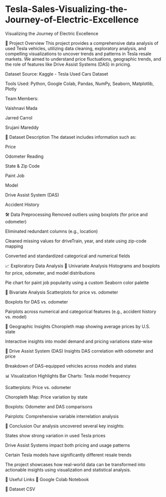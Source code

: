 # Tesla-Sales-Visualizing-the-Journey-of-Electric-Excellence
Visualizing the Journey of Electric Excellence

🚀 Project Overview
This project provides a comprehensive data analysis of used Tesla vehicles, utilizing data cleaning, exploratory analysis, and compelling visualizations to uncover trends and patterns in Tesla resale markets. We aimed to understand price fluctuations, geographic trends, and the role of features like Drive Assist Systems (DAS) in pricing.

Dataset Source: Kaggle - Tesla Used Cars Dataset

Tools Used: Python, Google Colab, Pandas, NumPy, Seaborn, Matplotlib, Plotly

Team Members:

Vaishnavi Mada

Jarred Carrol

Srujani Mareddy

📂 Dataset Description
The dataset includes information such as:

Price

Odometer Reading

State & Zip Code

Paint Job

Model

Drive Assist System (DAS)

Accident History

🛠️ Data Preprocessing
Removed outliers using boxplots (for price and odometer)

Eliminated redundant columns (e.g., location)

Cleaned missing values for driveTrain, year, and state using zip-code mapping

Converted and standardized categorical and numerical fields

📈 Exploratory Data Analysis
📌 Univariate Analysis
Histograms and boxplots for price, odometer, and model distributions

Pie chart for paint job popularity using a custom Seaborn color palette

🔁 Bivariate Analysis
Scatterplots for price vs. odometer

Boxplots for DAS vs. odometer

Pairplots across numerical and categorical features (e.g., accident history vs. model)

📍 Geographic Insights
Choropleth map showing average prices by U.S. state

Interactive insights into model demand and pricing variations state-wise

🧠 Drive Assist System (DAS) Insights
DAS correlation with odometer and price

Breakdown of DAS-equipped vehicles across models and states

📊 Visualization Highlights
Bar Charts: Tesla model frequency

Scatterplots: Price vs. odometer

Choropleth Map: Price variation by state

Boxplots: Odometer and DAS comparisons

Pairplots: Comprehensive variable interrelation analysis

📌 Conclusion
Our analysis uncovered several key insights:

States show strong variation in used Tesla prices

Drive Assist Systems impact both pricing and usage patterns

Certain Tesla models have significantly different resale trends

The project showcases how real-world data can be transformed into actionable insights using visualization and statistical analysis.

📎 Useful Links
📓 Google Colab Notebook

📁 Dataset CSV
